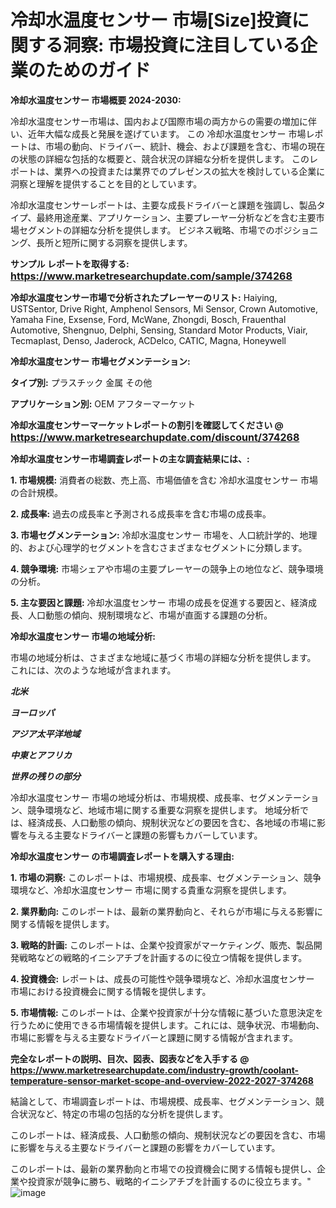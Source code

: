 # 冷却水温度センサー 市場[Size]投資に関する洞察: 市場投資に注目している企業のためのガイド

<strong>冷却水温度センサー 市場概要 2024-2030:</strong>

冷却水温度センサー市場は、国内および国際市場の両方からの需要の増加に伴い、近年大幅な成長と発展を遂げています。 この 冷却水温度センサー 市場レポートは、市場の動向、ドライバー、統計、機会、および課題を含む、市場の現在の状態の詳細な包括的な概要と、競合状況の詳細な分析を提供します。 このレポートは、業界への投資または業界でのプレゼンスの拡大を検討している企業に洞察と理解を提供することを目的としています。

冷却水温度センサーレポートは、主要な成長ドライバーと課題を強調し、製品タイプ、最終用途産業、アプリケーション、主要プレーヤー分析などを含む主要市場セグメントの詳細な分析を提供します。 ビジネス戦略、市場でのポジショニング、長所と短所に関する洞察を提供します。



<strong>サンプル レポートを取得する: <a href=https://www.marketresearchupdate.com/sample/374268><font size=3 color=#0000ff>https://www.marketresearchupdate.com/sample/374268</font></a></strong>



<strong>冷却水温度センサー市場で分析されたプレーヤーのリスト:</strong>
Haiying, USTSentor, Drive Right, Amphenol Sensors, Mi Sensor, Crown Automotive, Yamaha Fine, Exsense, Ford, McWane, Zhongdi, Bosch, Frauenthal Automotive, Shengnuo, Delphi, Sensing, Standard Motor Products, Viair, Tecmaplast, Denso, Jaderock, ACDelco, CATIC, Magna, Honeywell



<strong>冷却水温度センサー 市場セグメンテーション:</strong>



<strong>タイプ別:</strong>
プラスチック
金属
その他



<strong>アプリケーション別:</strong>
OEM
アフターマーケット



<strong>冷却水温度センサーマーケットレポートの割引を確認してください @ <a href=https://www.marketresearchupdate.com/discount/374268><font size=3 color=#0000ff>https://www.marketresearchupdate.com/discount/374268</font></a></strong>



<strong>冷却水温度センサー市場調査レポートの主な調査結果には、:</strong>



<strong>1. 市場規模:</strong> 消費者の総数、売上高、市場価値を含む 冷却水温度センサー 市場の合計規模。



<strong>2. 成長率:</strong> 過去の成長率と予測される成長率を含む市場の成長率。



<strong>3. 市場セグメンテーション:</strong> 冷却水温度センサー 市場を、人口統計学的、地理的、および心理学的セグメントを含むさまざまなセグメントに分類します。



<strong>4. 競争環境:</strong> 市場シェアや市場の主要プレーヤーの競争上の地位など、競争環境の分析。



<strong>5. 主な要因と課題:</strong> 冷却水温度センサー 市場の成長を促進する要因と、経済成長、人口動態の傾向、規制環境など、市場が直面する課題の分析。



<strong>冷却水温度センサー 市場の地域分析:</strong>

市場の地域分析は、さまざまな地域に基づく市場の詳細な分析を提供します。 これには、次のような地域が含まれます。

<em>

<strong>北米</strong></em>
<em>

<strong>ヨーロッパ</strong></em>
<em>

<strong>アジア太平洋地域</strong></em>
<em>

<strong>中東とアフリカ</strong></em>
<em>

<strong>世界の残りの部分</strong></em>

冷却水温度センサー 市場の地域分析は、市場規模、成長率、セグメンテーション、競争環境など、地域市場に関する重要な洞察を提供します。 地域分析では、経済成長、人口動態の傾向、規制状況などの要因を含む、各地域の市場に影響を与える主要なドライバーと課題の影響もカバーしています。



<strong>冷却水温度センサー の市場調査レポートを購入する理由:</strong>



<strong>1. 市場の洞察:</strong> このレポートは、市場規模、成長率、セグメンテーション、競争環境など、冷却水温度センサー 市場に関する貴重な洞察を提供します。



<strong>2. 業界動向:</strong> このレポートは、最新の業界動向と、それらが市場に与える影響に関する情報を提供します。



<strong>3. 戦略的計画:</strong> このレポートは、企業や投資家がマーケティング、販売、製品開発戦略などの戦略的イニシアチブを計画するのに役立つ情報を提供します。



<strong>4. 投資機会:</strong> レポートは、成長の可能性や競争環境など、冷却水温度センサー 市場における投資機会に関する情報を提供します。



<strong>5. 市場情報:</strong> このレポートは、企業や投資家が十分な情報に基づいた意思決定を行うために使用できる市場情報を提供します。これには、競争状況、市場動向、市場に影響を与える主要なドライバーと課題に関する情報が含まれます。



<strong><b>完全なレポートの説明、目次、図表、図表などを入手する @ <a href=https://www.marketresearchupdate.com/industry-growth/coolant-temperature-sensor-market-scope-and-overview-2022-2027-374268>https://www.marketresearchupdate.com/industry-growth/coolant-temperature-sensor-market-scope-and-overview-2022-2027-374268</a></b></strong>

結論として、市場調査レポートは、市場規模、成長率、セグメンテーション、競合状況など、特定の市場の包括的な分析を提供します。

このレポートは、経済成長、人口動態の傾向、規制状況などの要因を含む、市場に影響を与える主要なドライバーと課題の影響をカバーしています。

このレポートは、最新の業界動向と市場での投資機会に関する情報も提供し、企業や投資家が競争に勝ち、戦略的イニシアチブを計画するのに役立ちます。"
![image](https://github.com/renukap7961/renukap7961/assets/163852544/5af1bfd1-0d94-4fe6-b557-1377e0f37186)
